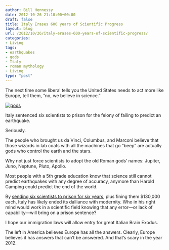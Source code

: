```yaml
---
author: Bill Hennessy
date: 2012-10-26 21:10:00+00:00
draft: false
title: Italy Erases 600 years of Scientific Progress
layout: blog
url: /2012/10/26/italy-erases-600-years-of-scientific-progress/
categories:
- Living
tags:
- earthquakes
- gods
- Italy
- roman mythology
- Living
type: "post"
---
```


The next time some liberal tells you the United States needs to act more like Europe, tell them, “no, we believe in science.”

[![gods](https://ludicrite.files.wordpress.com/2012/10/gods_thumb.gif)
](https://ludicrite.files.wordpress.com/2012/10/gods.gif)

Italy sentenced six scientists to prison for the felony of failing to predict an earthquake.

Seriously.

The people who brought us da Vinci, Columbus, and Marconi believe that those wizards in lab coats with all the machines that go “beep” are actually gods who control the earth and the stars.

Why not just force scientists to adopt the old Roman gods’ names: Jupiter, Juno, Neptune, Pluto, Apollo.

Most people with a 5th grade education know that science still cannot predict earthquakes with any degree of accuracy, anymore than Harold Camping could predict the end of the world.

By [sending six scientists to prison for six years](https://www.businessinsider.com/italian-seismologists-six-years-prison-2012-10), plus fining them $130,000 each, Italy has likely ended its dalliance with modernity. Who in his right mind would work in a scientific field knowing that any error—or lack of capability—will bring on a prison sentence?

I hope our immigration laws will allow entry for great Italian Brain Exodus.

The left in America believes Europe has all the answers. Clearly, Europe believes it has answers that can’t be answered. And that’s scary in the year 2012.
